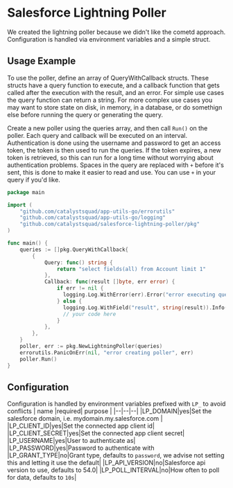 # Salesforce Lightning Poller
We created the lightning poller because we didn't like the cometd approach. Configuration is handled via environment variables and a simple struct.
## Usage Example
To use the poller, define an array of QueryWithCallback structs. These structs have a query function to execute, and a callback function that gets called after the execution with the result, and an error. For simple use cases the query function can return a string. For more complex use cases you may want to store state on disk, in memory, in a database, or do somethign else before running the query or generating the query.

Create a new poller using the queries array, and then call `Run()` on the poller. Each query and callback will be executed on an interval. Authentication is done using the username and password to get an access token, the token is then used to run the queries. If the token expires, a new token is retrieved, so this can run for a long time without worrying about authentication problems. Spaces in the query are replaced with `+` before it's sent, this is done to make it easier to read and use. You can use `+` in your query if you'd like.
```go
package main

import (
    "github.com/catalystsquad/app-utils-go/errorutils"
    "github.com/catalystsquad/app-utils-go/logging"
    "github.com/catalystsquad/salesforce-lightning-poller/pkg"
)

func main() {
    queries := []pkg.QueryWithCallback{
        {
            Query: func() string {
				return "select fields(all) from Account limit 1"
			},
            Callback: func(result []byte, err error) {
                if err != nil {
                  logging.Log.WithError(err).Error("error executing query")
                } else {
                  logging.Log.WithField("result", string(result)).Info("executed query")
                  // your code here
                }
            },
        },
    }
    poller, err := pkg.NewLightningPoller(queries)
    errorutils.PanicOnErr(nil, "error creating poller", err)
    poller.Run()
}
```
## Configuration
Configuration is handled by environment variables prefixed with `LP_` to avoid conflicts
| name |required| purpose |
|--|--|--|
|LP_DOMAIN|yes|Set the salesforce domain, i.e. mydomain.my.salesforce.com |
|LP_CLIENT_ID|yes|Set the connected app client id|
|LP_CLIENT_SECRET|yes|Set the connected app client secret|
|LP_USERNAME|yes|User to authenticate as|
|LP_PASSWORD|yes|Password to authenticate with
|LP_GRANT_TYPE|no|Grant type, defaults to `password`, we advise not setting this and letting it use the default|
|LP_API_VERSION|no|Salesforce api version to use, defaults to 54.0|
|LP_POLL_INTERVAL|no|How often to poll for data, defaults to `10s`|